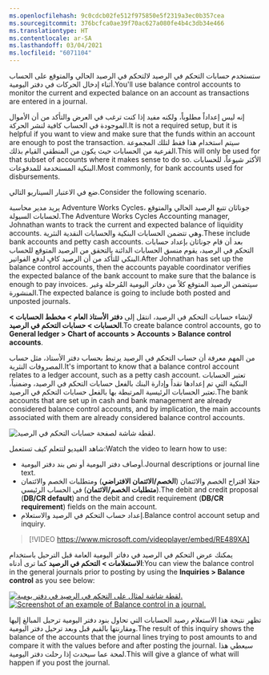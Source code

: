 ```yaml
---
ms.openlocfilehash: 9c0cdcb02fe512f975850e5f2319a3ec0b357cea
ms.sourcegitcommit: 376bcfca0ae39f70ac627a080fe4b4c3db34e466
ms.translationtype: HT
ms.contentlocale: ar-SA
ms.lasthandoff: 03/04/2021
ms.locfileid: "6071104"
---
```

<span data-ttu-id="dc3d1-101">ستستخدم حسابات التحكم في الرصيد لالتحكم في الرصيد الحالي والمتوقع على الحساب أثناء إدخال الحركات في دفتر اليومية.</span><span class="sxs-lookup"><span data-stu-id="dc3d1-101">You'll use balance control accounts to monitor the current and expected balance on an account as transactions are entered in a journal.</span></span> 
 
<span data-ttu-id="dc3d1-102">إنه ليس إعداداً مطلوباً، ولكنه مفيد إذا كنت ترغب في العرض والتأكد من أن الأموال الموجودة في الحساب كافية لنشر الحركة.</span><span class="sxs-lookup"><span data-stu-id="dc3d1-102">It is not a required setup, but it is helpful if you want to view and make sure that the funds within an account are enough to post the transaction.</span></span> <span data-ttu-id="dc3d1-103">سيتم استخدام هذا فقط لتلك المجموعة الفرعية من الحسابات حيث يكون من المنطقي القيام بذلك.</span><span class="sxs-lookup"><span data-stu-id="dc3d1-103">This will only be used for that subset of accounts where it makes sense to do so.</span></span>  <span data-ttu-id="dc3d1-104">الأكثر شيوعاً، للحسابات البنكية المستخدمة للمدفوعات.</span><span class="sxs-lookup"><span data-stu-id="dc3d1-104">Most commonly, for bank accounts used for disbursements.</span></span>
  
<span data-ttu-id="dc3d1-105">ضع في الاعتبار السيناريو التالي.</span><span class="sxs-lookup"><span data-stu-id="dc3d1-105">Consider the following scenario.</span></span>

<span data-ttu-id="dc3d1-106">يريد مدير محاسبة Adventure Works Cycles، جوناثان تتبع الرصيد الحالي والمتوقع لحسابات السيولة.</span><span class="sxs-lookup"><span data-stu-id="dc3d1-106">The Adventure Works Cycles Accounting manager, Johnathan wants to track the current and expected balance of liquidity accounts.</span></span>  <span data-ttu-id="dc3d1-107">وهي تتضمن الحسابات البنكية والحسابات النقدية النثرية.</span><span class="sxs-lookup"><span data-stu-id="dc3d1-107">These include bank accounts and petty cash accounts.</span></span>  <span data-ttu-id="dc3d1-108">بعد أن قام جوناثان بإعداد حسابات التحكم في الرصيد، يقوم منسق الحسابات الدائنة بالتحقق من الرصيد المتوقع للحساب البنكي للتأكد من أن الرصيد كافٍ لدفع الفواتير.</span><span class="sxs-lookup"><span data-stu-id="dc3d1-108">After Johnathan has set up the balance control accounts, then the accounts payable coordinator verifies the expected balance of the bank account to make sure that the balance is enough to pay invoices.</span></span> <span data-ttu-id="dc3d1-109">سيتضمن الرصيد المتوقع كلاً من دفاتر اليومية المُرحلة وغير المنشورة.</span><span class="sxs-lookup"><span data-stu-id="dc3d1-109">The expected balance is going to include both posted and unposted journals.</span></span>  

<span data-ttu-id="dc3d1-110">لإنشاء حسابات التحكم في الرصيد، انتقل إلى **دفتر الأستاذ العام > مخطط الحسابات > الحسابات > حسابات التحكم في الرصيد**.</span><span class="sxs-lookup"><span data-stu-id="dc3d1-110">To create balance control accounts, go to **General ledger > Chart of accounts > Accounts > Balance control accounts**.</span></span>

<span data-ttu-id="dc3d1-111">من المهم معرفة أن حساب التحكم في الرصيد يرتبط بحساب دفتر الأستاذ، مثل حساب المصروفات النثرية.</span><span class="sxs-lookup"><span data-stu-id="dc3d1-111">It's important to know that a balance control account relates to a ledger account, such as a petty cash account.</span></span> <span data-ttu-id="dc3d1-112">تعتبر الحسابات البنكية التي تم إعدادها نقداً وإدارة البنك بالفعل حسابات التحكم في الرصيد، وضمنياً، تعتبر الحسابات الرئيسية المرتبطة بها بالفعل حسابات التحكم في الرصيد.</span><span class="sxs-lookup"><span data-stu-id="dc3d1-112">The bank accounts that are set up in cash and bank management are already considered balance control accounts, and by implication, the main accounts associated with them are already considered balance control accounts.</span></span>
 
![لقطة شاشة لصفحة حسابات التحكم في الرصيد.](../media/balance-control.png)

<span data-ttu-id="dc3d1-114">شاهد الفيديو لتتعلم كيف تستعمل:</span><span class="sxs-lookup"><span data-stu-id="dc3d1-114">Watch the video to learn how to use:</span></span>

- <span data-ttu-id="dc3d1-115">أوصاف دفتر اليومية أو نص بند دفتر اليومية.</span><span class="sxs-lookup"><span data-stu-id="dc3d1-115">Journal descriptions or journal line text.</span></span>
- <span data-ttu-id="dc3d1-116">حقلا اقتراح الخصم والائتمان (**الخصم/الائتمان الافتراضي**) ومتطلبات الخصم والائتمان (**متطلبات الخصم/الائتمان**) في الحساب الرئيسي.</span><span class="sxs-lookup"><span data-stu-id="dc3d1-116">The debit and credit proposal (**DB/CR default**) and the debit and credit requirement (**DB/CR requirement**) fields on the main account.</span></span> 
- <span data-ttu-id="dc3d1-117">إعداد حساب التحكم في الرصيد والاستعلام.</span><span class="sxs-lookup"><span data-stu-id="dc3d1-117">Balance control account setup and inquiry.</span></span>

> [!VIDEO https://www.microsoft.com/videoplayer/embed/RE489XA]


<span data-ttu-id="dc3d1-118">يمكنك عرض التحكم في الرصيد في دفاتر اليومية العامة قبل الترحيل باستخدام **الاستعلامات > التحكم في الرصيد** كما ترى أدناه:</span><span class="sxs-lookup"><span data-stu-id="dc3d1-118">You can view the balance control in the general journals prior to posting by using the **Inquiries > Balance control** as you see below:</span></span>
 
<span data-ttu-id="dc3d1-119">[ ![لقطة شاشة لمثال على التحكم في الرصيد في دفتر يومية.](../media/journal-1.png) ](../media/journal-1.png#lightbox)</span><span class="sxs-lookup"><span data-stu-id="dc3d1-119">[ ![Screenshot of an example of Balance control in a journal.](../media/journal-1.png) ](../media/journal-1.png#lightbox)</span></span>

<span data-ttu-id="dc3d1-120">تظهر نتيجة هذا الاستعلام رصيد الحسابات التي تحاول بنود دفتر اليومية ترحيل المبالغ إليها ومقارنتها بالقيم قبل وبعد ترحيل دفتر اليومية.</span><span class="sxs-lookup"><span data-stu-id="dc3d1-120">The result of this inquiry shows the balance of the accounts that the journal lines trying to post amounts to and compare it with the values before and after posting the journal.</span></span> <span data-ttu-id="dc3d1-121">سيعطي هذا لمحة عما سيحدث إذا رحلت دفتر اليومية.</span><span class="sxs-lookup"><span data-stu-id="dc3d1-121">This will give a glance of what will happen if you post the journal.</span></span> 


